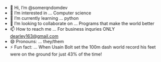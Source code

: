 - 👋 Hi, I’m @somerqndomdev
- 👀 I’m interested in ... Computer science
- 🌱 I’m currently learning ... python
- 💞️ I’m looking to collaborate on ... Programs that make the world better
- 📫 How to reach me ... For business inquries ONLY dearley163@gmail.com
- 😄 Pronouns: ... they/them
- ⚡ Fun fact: ... When Usain Bolt set the 100m dash world record his feet were on the ground for just 43% of the time!

<!---
somerqndomdev/somerqndomdev is a ✨ special ✨ repository because its `README.md` (this file) appears on your GitHub profile.
You can click the Preview link to take a look at your changes.
--->
